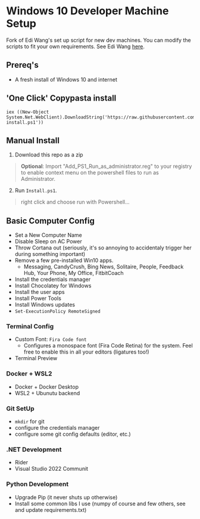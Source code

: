 # Windows 10 Developer Machine Setup

Fork of Edi Wang's set up script for new dev machines. You can modify the scripts to fit your own requirements. See Edi Wang [here](https://github.com/EdiWang).

## Prereq's

- A fresh install of Windows 10 and internet

## 'One Click' Copypasta install

```
iex ((New-Object System.Net.WebClient).DownloadString('https://raw.githubusercontent.com/albert118/EnvSetup/master/oneclick-install.ps1'))
```

## Manual Install

1. Download this repo as a zip

  > **Optional**: Import "Add_PS1_Run_as_administrator.reg" to your registry to enable context menu on the powershell files to run as Administrator.

2. Run `Install.ps1`.
  > right click and choose run with Powershell...

## Basic Computer Config

- Set a New Computer Name
- Disable Sleep on AC Power
- Throw Cortana out (seriously, it's so annoying to accidentaly trigger her during something important)
- Remove a few pre-installed Win10 apps.
    - Messaging, CandyCrush, Bing News, Solitaire, People, Feedback Hub, Your Phone, My Office, FitbitCoach
- Install the credentials manager
- Install Chocolatey for Windows
- Install the user apps
- Install Power Tools
- Install Windows updates
- `Set-ExecutionPolicy RemoteSigned`

### Terminal Config

- Custom Font: `Fira Code font`
  - Configures a monospace font (Fira Code Retina) for the system. Feel free to enable this in all your editors (ligatures too!)
- Terminal Preview

### Docker + WSL2

- Docker + Docker Desktop
- WSL2 + Ubunutu backend

### Git SetUp

- `mkdir` for git
- configure the credentials manager
- configure some git config defaults (editor, etc.)

### .NET Development

- Rider
- Visual Studio 2022 Communit

### Python Development

- Upgrade Pip (it never shuts up otherwise)
- Install some common libs I use (numpy of course and few others, see and update requirements.txt)
